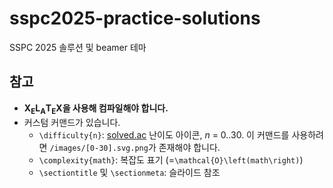 ﻿# sspc2025-practice-solutions

SSPC 2025 솔루션 및 beamer 테마

## 참고

- **X<sub>E</sub>L<sub>A</sub>T<sub>E</sub>X을 사용해 컴파일해야 합니다.**
- 커스텀 커맨드가 있습니다.
  - `\difficulty{n}`: [solved.ac](https://solved.ac) 난이도 아이콘, *n* = 0..30. 이 커맨드를 사용하려면 `/images/[0-30].svg.png`가 존재해야 합니다.
  - `\complexity{math}`: 복잡도 표기 (=`\mathcal{O}\left(math\right)`)
  - `\sectiontitle` 및 `\sectionmeta`: 슬라이드 참조
